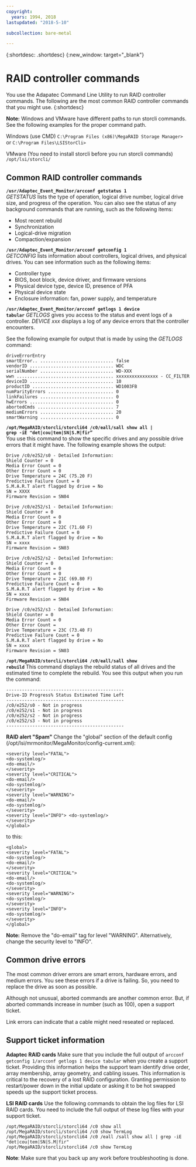 ```yaml
---
copyright:
  years: 1994, 2018
lastupdated: "2018-5-10"

subcollection: bare-metal

---
```


{:shortdesc: .shortdesc}
{:new_window: target="_blank"}

# RAID controller commands

You use the Adapatec Command Line Utility to run RAID controller commands.
The following are the most common RAID controller commands that you might use.
{:shortdesc}

**Note:** Windows and VMware have different paths to run storcli commands. See the following examples for the proper command path.

Windows (use CMD)
`C:\Program Files (x86)\MegaRAID Storage Manager>`      
or
`C:\Program Files\LSIStorCli>`

VMware (You need to install storcli before you run storcli commands)
`/opt/lsi/storcli/`

## Common RAID controller commands

<code><b>/usr/Adaptec_Event_Monitor/arcconf getstatus 1</b></code> <br>
_GETSTATUS_ lists the type of operation, logical drive number, logical
drive size, and progress of the operation. You can also see the status of any background commands that are running, such as the following items:
<ul>
  <li> Most recent rebuild
  <li> Synchronization
  <li> Logical-drive migration
  <li> Compaction/expansion
</ul>

<code><b>/usr/Adaptec_Event_Monitor/arcconf getconfig 1</b></code> <br>
_GETCONFIG_ lists information about controllers, logical drives, and physical drives. You can see information such as the following items:
<ul>
  <li> Controller type
  <li> BIOS, boot block, device driver, and firmware versions
  <li> Physical device type, device ID, presence of PFA
  <li> Physical device state
  <li> Enclosure information: fan, power supply, and temperature
  </ul>

<code><b>/usr/Adaptec_Event_Monitor/arcconf getlogs 1 device tabular</code></b>
_GETLOGS_ gives you access to the status and event logs of a controller. _DEVICE xxx_ displays a log of any device errors that the controller encounters.

See the following example for output that is made by using the _GETLOGS_ command:
```
driveErrorEntry
smartError.. ............................ false
vendorID ................................ WDC
serialNumber ............................ WD-XXX
wwn ..................................... xxxxxxxxxxxxxxxx - CC_FILTER
deviceID ................................ 10
productID ............................... WD1003FB
numParityErrors ......................... 0
linkFailures ............................ 0
hwErrors ................................ 0
abortedCmds ............................. 7
mediumErrors ............................ 20
smartWarning ............................ 0
```

<code><b>/opt/MegaRAID/storcli/storcli64 /c0/eall/sall show all | grep -iE "det|cou|tem|SN|S.M|fir” </code></b><br>
You use this command to show the specific drives and any possible drive errors that it might have.
The following example shows the output:
```
Drive /c0/e252/s0 - Detailed Information:
Shield Counter = 0
Media Error Count = 0
Other Error Count = 0
Drive Temperature = 24C (75.20 F)
Predictive Failure Count = 0
S.M.A.R.T alert flagged by drive = No
SN = XXXX
Firmware Revision = SN04

Drive /c0/e252/s1 - Detailed Information:
Shield Counter = 0
Media Error Count = 0
Other Error Count = 0
Drive Temperature = 22C (71.60 F)
Predictive Failure Count = 0
S.M.A.R.T alert flagged by drive = No
SN = xxxx
Firmware Revision = SN03

Drive /c0/e252/s2 - Detailed Information:
Shield Counter = 0
Media Error Count = 0
Other Error Count = 0
Drive Temperature = 21C (69.80 F)
Predictive Failure Count = 0
S.M.A.R.T alert flagged by drive = No
SN = xxxx
Firmware Revision = SN04

Drive /c0/e252/s3 - Detailed Information:
Shield Counter = 0
Media Error Count = 0
Other Error Count =
Drive Temperature = 23C (73.40 F)
Predictive Failure Count = 0
S.M.A.R.T alert flagged by drive = No
SN = xxxx
Firmware Revision = SN03
```

<!--<code><b>/opt/MegaRAID/storcli/storcli64 /c0 show all | less </code></b>-->
<!--You use this command to view RAID health, size, name, and other important information.-->

<code><b>/opt/MegaRAID/storcli/storcli64 /c0/eall/sall show rebuild</code></b>
This command displays the rebuild status of all drives and the estimated time to complete the rebuild. You see this output when you run the command:
```
---------------------------------------------
Drive-ID Progress% Status Estimated Time Left
---------------------------------------------
/c0/e252/s0 - Not in progress
/c0/e252/s1 - Not in progress
/c0/e252/s2 - Not in progress
/c0/e252/s3 - Not in progress
---------------------------------------------
```

<b>RAID alert "Spam"</b>
Change the "global" section of the default config (/opt/lsi/mrmonitor/MegaMonitor/config-current.xml):
```<global>
<severity level="FATAL">
<do-systemlog/>
<do-email/>
</severity>
<severity level="CRITICAL">
<do-email/>
<do-systemlog/>
</severity>
<severity level="WARNING">
<do-email/>
<do-systemlog/>
</severity>
<severity level="INFO"> <do-systemlog/>
</severity>
</global>
```
to this:
```
<global>
<severity level="FATAL">
<do-systemlog/>
<do-email/>
</severity>
<severity level="CRITICAL">
<do-email/>
<do-systemlog/>
</severity>
<severity level="WARNING">
<do-systemlog/>
</severity>
<severity level="INFO">
<do-systemlog/>
</severity>
</global>
```
**Note:** Remove the "do-email" tag for level "WARNING". Alternatively, change the security level to "INFO".

## Common drive errors

The most common driver errors are smart errors, hardware errors, and medium errors. You see these errors if a drive is failing. So, you need to replace the drive as soon as possible.

Although not unusual, aborted commands are another common error. But, if aborted commands increase in number (such as 100), open a support ticket.  

Link errors can indicate that a cable might need reseated or replaced.

## Support ticket information

<b>Adaptec RAID cards</b>
Make sure that you include the full output of `arcconf getconfig 1/arcconf getlogs 1 device tabular` when you create a support ticket. Providing this information helps the support team identify drive order, array membership, array geometry, and cabling issues. This information is critical to the recovery of a lost RAID configuration. Granting permission to restart/power down in the initial update or asking it to be hot swapped speeds up the support ticket process.

<b>LSI RAID cards</b>
Use the following commands to obtain the log files for LSI RAID cards. You need to include the full output of these log files with your support ticket.
```
/opt/MegaRAID/storcli/storcli64 /c0 show all
/opt/MegaRAID/storcli/storcli64 /c0 show TermLog
/opt/MegaRAID/storcli/storcli64 /c0 /eall /sall show all | grep -iE "det|cou|tem|SN|S.M|fir"
/opt/MegaRAID/storcli/storcli64 /c0 show TermLog
```

**Note**: Make sure that you back up any work before troubleshooting is done.
